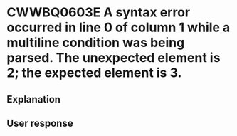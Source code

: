 # CWWBQ0603E A syntax error occurred in line 0 of column 1 while a multiline condition was being parsed. The unexpected element is 2; the expected element is 3.

## Explanation

## User response